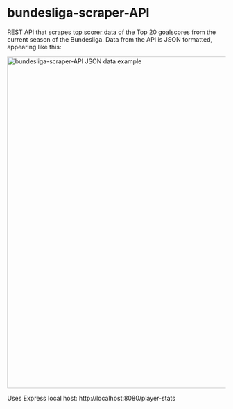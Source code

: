 # bundesliga-scraper-API

REST API that scrapes [top scorer data](https://www.bbc.com/sport/football/german-bundesliga/top-scorers) of the Top 20 goalscores from the current season of the Bundesliga. Data from the API is JSON formatted, appearing like this:

<img width="763" alt="bundesliga-scraper-API JSON data example" src="https://user-images.githubusercontent.com/63774420/139618596-6cfbeb7e-67c6-4419-a746-ea1215592151.png">

Uses Express local host: http://localhost:8080/player-stats
